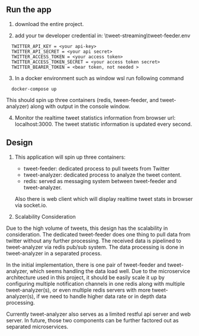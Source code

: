 ## Run the app
1. download the entire project.

2. add your tw developer credential in:
\tweet-streaming\tweet-feeder\.env
```
  TWITTER_API_KEY = <your api-key>
  TWITTER_API_SECRET = <your api secret>
  TWITTER_ACCESS_TOKEN = <your access token>
  TWITTER_ACCESS_TOKEN_SECRET = <your access token secret>
  TWITTER_BEARER_TOKEN = <bear token, not needed >
```

3. In a docker environment such as window wsl run following command
```
  docker-compose up
```
  This should spin up three containers (redis, tween-feeder, and tweet-analyzer) along with output in the console window.

4. Monitor the realtime tweet statistics information from browser
  url: localhost:3000.
  The tweet statistic information is updated every second.

## Design

1. This application will spin up three containers:

    - tweet-feeder: dedicated process to pull tweets from Twitter  
    - tweet-analyzer: dedicated process to analyze the tweet content.
    - redis: served as messaging system between tweet-feeder and tweet-analyzer.  

    Also there is web client which will display realtime tweet stats in browser via socket.io.

2. Scalability Consideration  

Due to the high volume of tweets, this design has the scalability in consideration. The dedicated tweet-feeder does one thing to pull data from twitter without any further processing. The received data is pipelined to tweet-analyzer via redis pub/sub system. The data processing is done in tweet-analyzer in a separated process.

In the initial implementation, there is one pair of tweet-feeder and tweet-analyzer, which seems handling the data load well. Due to the microservice architecture used in this project, it should be easily scale it up by configuring multiple notification channels in one redis along with multiple tweet-analyzer(s), or even multiple redis servers with more tweet-analyzer(s), if we need to handle higher data rate or in depth data processing.

Currently tweet-analyzer also serves as a limited restful api server and web server. In future, those two components can be further factored out as separated microservices.
